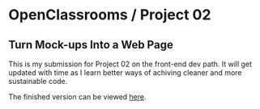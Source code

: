 # OpenClassrooms / Project 02 
## Turn Mock-ups Into a Web Page

This is my submission for Project 02 on the front-end dev path. It will get updated with time as I learn better ways of achiving cleaner and more sustainable code. 

The finished version can be viewed [here](https://hazim.github.io/OCproject2/). 
